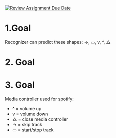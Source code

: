 [![Review Assignment Due Date](https://classroom.github.com/assets/deadline-readme-button-24ddc0f5d75046c5622901739e7c5dd533143b0c8e959d652212380cedb1ea36.svg)](https://classroom.github.com/a/aaWv-gak)
# 1.Goal 
Recognizer can predict these shapes: ->, ▭, v, ^, △

# 2. Goal

# 3. Goal
Media controller used for spotify: 
- ^ = volume up
- v = volume down
- △ = close media controller
- -> = skip track
- ▭ = start/stop track
